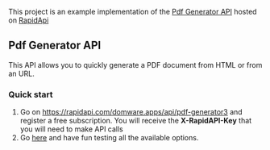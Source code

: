 This project is an example implementation of the [Pdf Generator API](https://rapidapi.com/domware.apps/api/pdf-generator3) hosted on [RapidApi](https://rapidapi.com/)

## Pdf Generator API

This API allows you to quickly generate a PDF document from HTML or from an URL.

### Quick start

1. Go on https://rapidapi.com/domware.apps/api/pdf-generator3 and register a free subscription. You will receive the **X-RapidAPI-Key** that you will need to make API calls
2. Go [here](https://domware-apps.github.io/pdf-generator-frontend/) and have fun testing all the available options.
